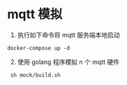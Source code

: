 # mqtt 模拟

1. 执行如下命令将 mqtt 服务端本地启动

```shell
docker-compose up -d 
```

2. 使用 golang 程序模拟 n 个 mqtt 硬件

```shell
 sh mock/build.sh 

```